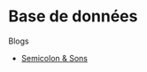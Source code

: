 # Base de données

Blogs

- [Semicolon & Sons](https://www.semicolonandsons.com/code_diary/databases)
